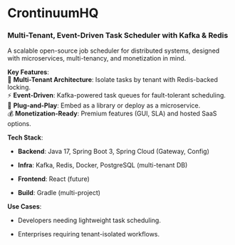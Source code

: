 # **CrontinuumHQ**

### **Multi-Tenant, Event-Driven Task Scheduler with Kafka & Redis**

A scalable open-source job scheduler for distributed systems, designed with microservices, multi-tenancy, and monetization in mind.

**Key Features**:  
🚀 **Multi-Tenant Architecture**: Isolate tasks by tenant with Redis-backed locking.  
⚡ **Event-Driven**: Kafka-powered task queues for fault-tolerant scheduling.  
🔌 **Plug-and-Play**: Embed as a library or deploy as a microservice.  
💰 **Monetization-Ready**: Premium features (GUI, SLA) and hosted SaaS options.

**Tech Stack**:

- **Backend**: Java 17, Spring Boot 3, Spring Cloud (Gateway, Config)

- **Infra**: Kafka, Redis, Docker, PostgreSQL (multi-tenant DB)

- **Frontend**: React (future)

- **Build**: Gradle (multi-project)


**Use Cases**:

- Developers needing lightweight task scheduling.

- Enterprises requiring tenant-isolated workflows.